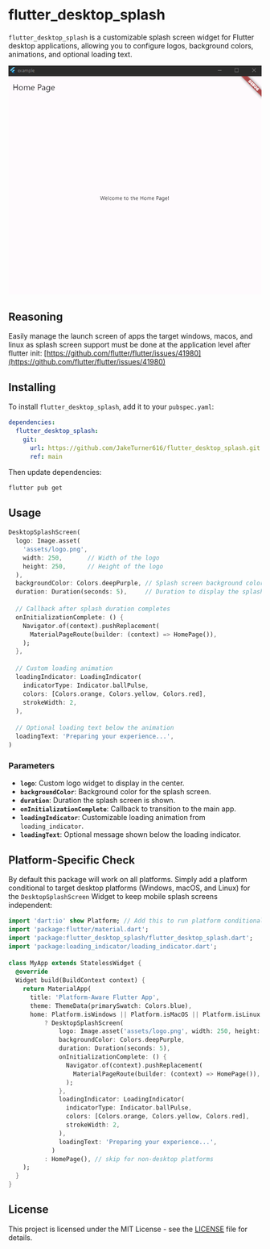 
# flutter_desktop_splash

`flutter_desktop_splash` is a customizable splash screen widget for Flutter desktop applications, allowing you to configure logos, background colors, animations, and optional loading text.

![](docs/flutter_desktop_splash.gif?raw=true)

## Reasoning
Easily manage the launch screen of apps the target windows, macos, and linux as splash screen support must be done at the application level after flutter init: [https://github.com/flutter/flutter/issues/41980](https://github.com/flutter/flutter/issues/41980)

## Installing

To install `flutter_desktop_splash`, add it to your `pubspec.yaml`:

```yaml
dependencies:
  flutter_desktop_splash:
    git:
      url: https://github.com/JakeTurner616/flutter_desktop_splash.git
      ref: main
```

Then update dependencies:

```bash
flutter pub get
```

## Usage

```dart
DesktopSplashScreen(
  logo: Image.asset(
    'assets/logo.png',
    width: 250,       // Width of the logo
    height: 250,      // Height of the logo
  ),
  backgroundColor: Colors.deepPurple, // Splash screen background color
  duration: Duration(seconds: 5),     // Duration to display the splash screen
  
  // Callback after splash duration completes
  onInitializationComplete: () {
    Navigator.of(context).pushReplacement(
      MaterialPageRoute(builder: (context) => HomePage()),
    );
  },

  // Custom loading animation
  loadingIndicator: LoadingIndicator(
    indicatorType: Indicator.ballPulse,
    colors: [Colors.orange, Colors.yellow, Colors.red],
    strokeWidth: 2,
  ),
  
  // Optional loading text below the animation
  loadingText: 'Preparing your experience...',
)
```

### Parameters

- **`logo`**: Custom logo widget to display in the center.
- **`backgroundColor`**: Background color for the splash screen.
- **`duration`**: Duration the splash screen is shown.
- **`onInitializationComplete`**: Callback to transition to the main app.
- **`loadingIndicator`**: Customizable loading animation from `loading_indicator`.
- **`loadingText`**: Optional message shown below the loading indicator.


## Platform-Specific Check

By default this package will work on all platforms. Simply add a platform conditional to target desktop platforms (Windows, macOS, and Linux) for the `DesktopSplashScreen` Widget to keep mobile splash screens independent:

```dart
import 'dart:io' show Platform; // Add this to run platform conditionals
import 'package:flutter/material.dart';
import 'package:flutter_desktop_splash/flutter_desktop_splash.dart';
import 'package:loading_indicator/loading_indicator.dart';

class MyApp extends StatelessWidget {
  @override
  Widget build(BuildContext context) {
    return MaterialApp(
      title: 'Platform-Aware Flutter App',
      theme: ThemeData(primarySwatch: Colors.blue),
      home: Platform.isWindows || Platform.isMacOS || Platform.isLinux // Platform conditions are user dependent
          ? DesktopSplashScreen(
              logo: Image.asset('assets/logo.png', width: 250, height: 250),
              backgroundColor: Colors.deepPurple,
              duration: Duration(seconds: 5),
              onInitializationComplete: () {
                Navigator.of(context).pushReplacement(
                  MaterialPageRoute(builder: (context) => HomePage()),
                );
              },
              loadingIndicator: LoadingIndicator(
                indicatorType: Indicator.ballPulse,
                colors: [Colors.orange, Colors.yellow, Colors.red],
                strokeWidth: 2,
              ),
              loadingText: 'Preparing your experience...',
            )
          : HomePage(), // skip for non-desktop platforms
    );
  }
}
```

## License

This project is licensed under the MIT License - see the [LICENSE](https://github.com/JakeTurner616/flutter_desktop_splash/blob/main/LICENSE) file for details.
